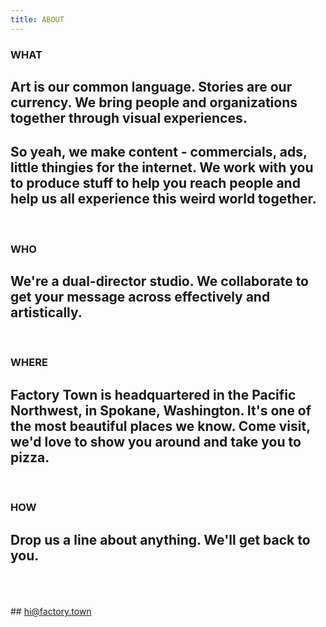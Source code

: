 ```yaml
---
title: ABOUT
---
```



### WHAT 

## Art is our common language. Stories are our currency. We bring people and organizations together through visual experiences. 

## So yeah, we make content - commercials, ads, little thingies for the internet. We work with you to produce stuff to help you reach people and help us all experience this weird world together. 

<BR>

### WHO

## We're a dual-director studio. We collaborate to get your message across effectively and artistically. 

<BR>

### WHERE

## Factory Town is headquartered in the Pacific Northwest, in Spokane, Washington. It's one of the most beautiful places we know. Come visit, we'd love to show you around and take you to pizza.

<BR>

### HOW

## Drop us a line about anything. We'll get back to you.

<BR>
<BR>
<BR>
## <a href="mailto:hi@factory.town" target="_blank">hi@factory.town</a>


